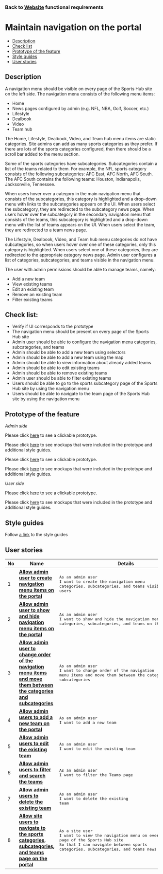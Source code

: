 ### Back to [Website](/web_application_features/web_application_features_list/README.md) functional requirements

# Maintain navigation on the portal

- [Description](#description)
- [Check list](#check-list)
- [Prototype of the feature](#prototype-of-the-feature)
- [Style guides](#style-guides)
- [User stories](#user-stories)

## Description

A navigation menu should be visible on every page of the Sports Hub site on the left side. The navigation menu consists of the following menu items:
  - Home
  - News pages configured by admin (e.g. NFL, NBA, Golf, Soccer, etc.)
  - Lifestyle
  - Dealbook
  - Video
  - Team hub

The Home, Lifestyle, Dealbook, Video, and Team hub menu items are static categories.
Site admins can add as many sports categories as they prefer. If there are lots of the sports categories configured, then there should be a scroll bar added to the menu section.

Some of the sports categories have subcategories. Subcategories contain a list of the teams related to them. For example, the NFL sports category consists of the following subcategories: AFC East, AFC North, AFC South. The AFC South contains the following teams: Houston, Indianapolis, Jacksonville, Tennessee.

When users hover over a category in the main navigation menu that consists of the subcategories, this category is highlighted and a drop-down menu with links to the subcategories appears on the UI. When users select the subcategory, they are redirected to the subcategory news page.
When users hover over the subcategory in the secondary navigation menu that consists of the teams, this subcategory is highlighted and a drop-down menu with the list of teams appears on the UI. When users select the team, they are redirected to a team news page.

The Lifestyle, Dealbook, Video, and Team hub menu categories do not have subcategories, so when users hover over one of these categories, only this category is highlighted. When users select one of these categories, they are redirected to the appropriate category news page.
Admin user configures a list of categories, subcategories, and teams visible in the navigation menu.

The user with admin permissions should be able to manage teams, namely:
  - Add a new team
  - View existing teams
  - Edit an existing team
  - Remove an existing team
  - Filter existing teams

## Check list:

  - Verify if UI corresponds to the prototype
  - The navigation menu should be present on every page of the Sports Hub site
  - Admin user should be able to configure the navigation menu categories, subcategories, and teams
  - Admin should be able to add a new team using selectors
  - Admin should be able to add a new team using the map
  - Admin should be able to view information about already added teams
  - Admin should be able to edit existing teams
  - Admin should be able to remove existing teams
  - Admin user should be able to filter existing teams
  - Users should be able to go to the sports subcategory page of the Sports Hub site by using the navigation menu
  - Users should be able to navigate to the team page of the Sports Hub site by using the navigation menu

## Prototype of the feature

_Admin side_

Please click [here](https://www.figma.com/proto/MejavVSuDAMfSDu27O108g/Maintain-Navigation?node-id=0%3A1075&viewport=-177%2C284%2C0.04348461702466011&scaling=min-zoom) to see a clickable prototype.

Please click [here](https://www.figma.com/file/MejavVSuDAMfSDu27O108g/Maintain-Navigation?node-id=0%3A1073) to see mockups that were included in the prototype and additional style guides.

Please click [here](https://www.figma.com/proto/HB6RaAViOl1Iw5qCsEb2gj/Manage-teams?node-id=0%3A1075&viewport=-627%2C353%2C0.028726190328598022&scaling=scale-down) to see a clickable prototype.

Please click [here](https://www.figma.com/file/HB6RaAViOl1Iw5qCsEb2gj/Manage-teams?node-id=0%3A1073) to see mockups that were included in the prototype and additional style guides.

_User side_

Please click [here](https://www.figma.com/proto/MejavVSuDAMfSDu27O108g/Maintain-Navigation?node-id=0%3A2&viewport=210%2C442%2C0.08585662394762039&scaling=min-zoom) to see a clickable prototype.

Please click [here](https://www.figma.com/file/MejavVSuDAMfSDu27O108g/Maintain-Navigation?node-id=0%3A1) to see mockups that were included in the prototype and additional style guides.

## Style guides

Follow [a link](https://www.figma.com/proto/0zkkf5WC77OSpvyD6YXpFE/Style-guides?page-id=0%3A1&node-id=19%3A5368&viewport=266%2C48%2C0.54&scaling=min-zoom&starting-point-node-id=19%3A5368) to the style guides

## User stories

No           |      Name     |   Details
------------ | ------------- | -------------
1 |[**Allow admin user to create navigation menu items on the portal**](/web_application_features/maintain_navigation/user_stories/manage_navigation_items/README.md)|<pre>As an admin user<br>I want to create the navigation menu categories, subcategories, and teams visible to the site users</pre>
2 |[**Allow admin user to show and hide navigation menu items on the portal**](/web_application_features/maintain_navigation/user_stories/hide_show_navigation_items/README.md)|<pre>As an admin user<br>I want to show and hide the navigation menu categories, subcategories, and teams on the portal</pre>
3 |[**Allow admin user to change order of the navigation menu items and move them between the categories and subcategories**](/web_application_features/maintain_navigation/user_stories/move_and_order_navigation_items/README.md)|<pre>As an admin user<br>I want to change order of the navigation menu items and move them between the categories and subcategories</pre>
4 |[**Allow admin users to add a new team on the portal**](/web_application_features/maintain_navigation/user_stories/add_new_team/README.md)|<pre>As an admin user<br>I want to add a new team</pre>
5 |[**Allow admin users to edit the existing team**](/web_application_features/maintain_navigation/user_stories/edit_existing_team/README.md)|<pre>As an admin user<br>I want to edit the existing team</pre>
6 |[**Allow admin users to filter and search the teams**](/web_application_features/maintain_navigation/user_stories/filter_teams/README.md)|<pre>As an admin user<br>I want to filter the Teams page</pre>
7 |[**Allow admin users to delete the existing team**](/web_application_features/maintain_navigation/user_stories/delete_team/README.md)|<pre>As an admin user<br>I want to delete the existing team</pre>
8 |[**Allow site users to navigate to the sports categories, subcategories, and teams page on the portal**](/web_application_features/maintain_navigation/user_stories/navigation_user_side/README.md)|<pre>As a site user<br>I want to view the navigation menu on every page of the Sports Hub site<br>So that I can navigate between sports categories, subcategories, and teams news pages</pre>
